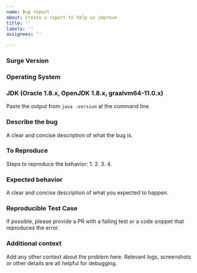 ```yaml
---
name: Bug report
about: Create a report to help us improve
title: ''
labels: ''
assignees: ''

---
```

### Surge Version

### Operating System

### JDK (Oracle 1.8.x, OpenJDK 1.8.x, graalvm64-11.0.x)

Paste the output from `java -version` at the command line.

### Describe the bug
A clear and concise description of what the bug is.

### To Reproduce
Steps to reproduce the behavior:
1.
2.
3.
4.

### Expected behavior
A clear and concise description of what you expected to happen.

### Reproducible Test Case

If possible, please provide a PR with a failing test or a code snippet that reproduces the error.

### Additional context
Add any other context about the problem here.  Relevant logs, screenshots or other details are all helpful for debugging.
